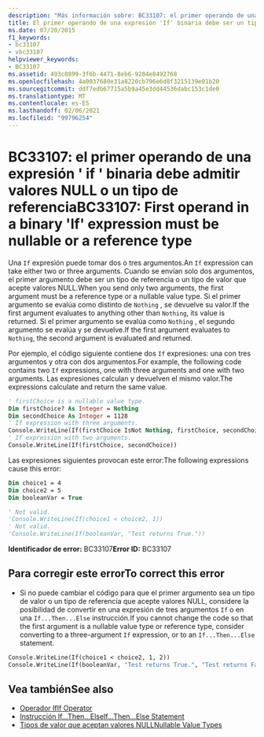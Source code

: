 ```yaml
---
description: "Más información sobre: BC33107: el primer operando de una expresión ' if ' binaria debe admitir valores NULL o un tipo de referencia"
title: El primer operando de una expresión 'If' binaria debe ser un tipo que acepte valores NULL o un tipo de referencia
ms.date: 07/20/2015
f1_keywords:
- bc33107
- vbc33107
helpviewer_keywords:
- BC33107
ms.assetid: 493c8899-3f6b-4471-8eb6-9284e8492768
ms.openlocfilehash: 4a0037680e31a8220cb796e6d8f3215139e01b20
ms.sourcegitcommit: ddf7edb67715a5b9a45e3dd44536dabc153c1de0
ms.translationtype: MT
ms.contentlocale: es-ES
ms.lasthandoff: 02/06/2021
ms.locfileid: "99796254"
---
```

# <a name="bc33107-first-operand-in-a-binary-if-expression-must-be-nullable-or-a-reference-type"></a><span data-ttu-id="58aac-103">BC33107: el primer operando de una expresión ' if ' binaria debe admitir valores NULL o un tipo de referencia</span><span class="sxs-lookup"><span data-stu-id="58aac-103">BC33107: First operand in a binary 'If' expression must be nullable or a reference type</span></span>

<span data-ttu-id="58aac-104">Una `If` expresión puede tomar dos o tres argumentos.</span><span class="sxs-lookup"><span data-stu-id="58aac-104">An `If` expression can take either two or three arguments.</span></span> <span data-ttu-id="58aac-105">Cuando se envían solo dos argumentos, el primer argumento debe ser un tipo de referencia o un tipo de valor que acepte valores NULL.</span><span class="sxs-lookup"><span data-stu-id="58aac-105">When you send only two arguments, the first argument must be a reference type or a nullable value type.</span></span> <span data-ttu-id="58aac-106">Si el primer argumento se evalúa como distinto de `Nothing` , se devuelve su valor.</span><span class="sxs-lookup"><span data-stu-id="58aac-106">If the first argument evaluates to anything other than `Nothing`, its value is returned.</span></span> <span data-ttu-id="58aac-107">Si el primer argumento se evalúa como `Nothing` , el segundo argumento se evalúa y se devuelve.</span><span class="sxs-lookup"><span data-stu-id="58aac-107">If the first argument evaluates to `Nothing`, the second argument is evaluated and returned.</span></span>

 <span data-ttu-id="58aac-108">Por ejemplo, el código siguiente contiene dos `If` expresiones: una con tres argumentos y otra con dos argumentos.</span><span class="sxs-lookup"><span data-stu-id="58aac-108">For example, the following code contains two `If` expressions, one with three arguments and one with two arguments.</span></span> <span data-ttu-id="58aac-109">Las expresiones calculan y devuelven el mismo valor.</span><span class="sxs-lookup"><span data-stu-id="58aac-109">The expressions calculate and return the same value.</span></span>

```vb
' firstChoice is a nullable value type.
Dim firstChoice? As Integer = Nothing
Dim secondChoice As Integer = 1128
' If expression with three arguments.
Console.WriteLine(If(firstChoice IsNot Nothing, firstChoice, secondChoice))
' If expression with two arguments.
Console.WriteLine(If(firstChoice, secondChoice))
```

 <span data-ttu-id="58aac-110">Las expresiones siguientes provocan este error:</span><span class="sxs-lookup"><span data-stu-id="58aac-110">The following expressions cause this error:</span></span>

```vb
Dim choice1 = 4
Dim choice2 = 5
Dim booleanVar = True

' Not valid.
'Console.WriteLine(If(choice1 < choice2, 1))
' Not valid.
'Console.WriteLine(If(booleanVar, "Test returns True."))
```

 <span data-ttu-id="58aac-111">**Identificador de error:** BC33107</span><span class="sxs-lookup"><span data-stu-id="58aac-111">**Error ID:** BC33107</span></span>

## <a name="to-correct-this-error"></a><span data-ttu-id="58aac-112">Para corregir este error</span><span class="sxs-lookup"><span data-stu-id="58aac-112">To correct this error</span></span>

- <span data-ttu-id="58aac-113">Si no puede cambiar el código para que el primer argumento sea un tipo de valor o un tipo de referencia que acepte valores NULL, considere la posibilidad de convertir en una expresión de tres argumentos `If` o en una `If...Then...Else` instrucción.</span><span class="sxs-lookup"><span data-stu-id="58aac-113">If you cannot change the code so that the first argument is a nullable value type or reference type, consider converting to a three-argument `If` expression, or to an `If...Then...Else` statement.</span></span>

```vb
Console.WriteLine(If(choice1 < choice2, 1, 2))
Console.WriteLine(If(booleanVar, "Test returns True.", "Test returns False."))
```

## <a name="see-also"></a><span data-ttu-id="58aac-114">Vea también</span><span class="sxs-lookup"><span data-stu-id="58aac-114">See also</span></span>

- [<span data-ttu-id="58aac-115">Operador If</span><span class="sxs-lookup"><span data-stu-id="58aac-115">If Operator</span></span>](../operators/if-operator.md)
- [<span data-ttu-id="58aac-116">Instrucción If...Then...Else</span><span class="sxs-lookup"><span data-stu-id="58aac-116">If...Then...Else Statement</span></span>](../statements/if-then-else-statement.md)
- [<span data-ttu-id="58aac-117">Tipos de valor que aceptan valores NULL</span><span class="sxs-lookup"><span data-stu-id="58aac-117">Nullable Value Types</span></span>](../../programming-guide/language-features/data-types/nullable-value-types.md)
